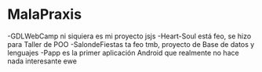 # MalaPraxis
-GDLWebCamp ni siquiera es mi proyecto jsjs
-Heart-Soul está feo, se hizo para Taller de POO
-SalondeFiestas ta feo tmb, proyecto de Base de datos y lenguajes
-Papp es la primer aplicación Android que realmente no hace nada interesante ewe
